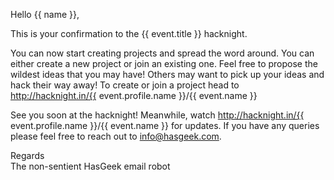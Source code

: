 Hello {{ name }},

This is your confirmation to the {{ event.title }} hacknight.

You can now start creating projects and spread the word around. You can either create a new project or join an existing one. Feel free to propose the wildest ideas that you may have! Others may want to pick up your ideas and hack their way away! To create or join a project head to http://hacknight.in/{{ event.profile.name }}/{{ event.name }}

See you soon at the hacknight! Meanwhile, watch http://hacknight.in/{{ event.profile.name }}/{{ event.name }} for updates.
If you have any queries please feel free to reach out to info@hasgeek.com.

Regards  
The non-sentient HasGeek email robot
